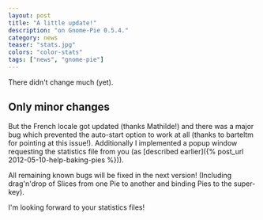 ```yaml
---
layout: post
title: "A little update!"
description: "on Gnome-Pie 0.5.4."
category: news
teaser: "stats.jpg"
colors: "color-stats"
tags: ["news", "gnome-pie"]
---
```


There didn't change much (yet).

<!--more-->

## Only minor changes

But the French locale got updated (thanks Mathilde!) and there was a major bug which prevented the auto-start option to work at all (thanks to barteltm for pointing at this issue!). Additionally I implemented a popup window requesting the statistics file from you (as [described earlier]({% post_url 2012-05-10-help-baking-pies %})).

All remaining known bugs will be fixed in the next version! (Including drag'n'drop of Slices from one Pie to another and binding Pies to the super-key).

I'm looking forward to your statistics files!
